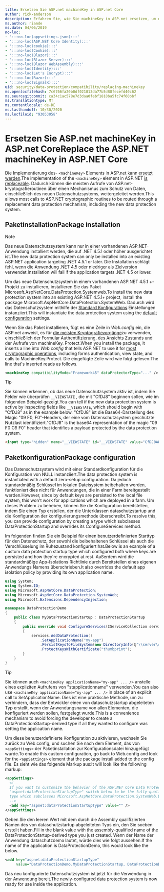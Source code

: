 ```yaml
---
title: Ersetzen Sie ASP.net machineKey in ASP.net Core
author: rick-anderson
description: Erfahren Sie, wie Sie machineKey in ASP.net ersetzen, um die Verwendung eines neuen und sichereren Datenschutzsystems zu ermöglichen.
ms.author: riande
ms.date: 04/06/2019
no-loc:
- ':::no-loc(appsettings.json):::'
- ':::no-loc(ASP.NET Core Identity):::'
- ':::no-loc(cookie):::'
- ':::no-loc(Cookie):::'
- ':::no-loc(Blazor):::'
- ':::no-loc(Blazor Server):::'
- ':::no-loc(Blazor WebAssembly):::'
- ':::no-loc(Identity):::'
- ":::no-loc(Let's Encrypt):::"
- ':::no-loc(Razor):::'
- ':::no-loc(SignalR):::'
uid: security/data-protection/compatibility/replacing-machinekey
ms.openlocfilehash: 7c6766fa20b0df021013da77b5d88fecefd40c62
ms.sourcegitcommit: ca34c1ac578e7d3daa0febf1810ba5fc74f60bbf
ms.translationtype: MT
ms.contentlocale: de-DE
ms.lasthandoff: 10/30/2020
ms.locfileid: "93053058"
---
```

# <a name="replace-the-aspnet-machinekey-in-aspnet-core"></a><span data-ttu-id="154f0-103">Ersetzen Sie ASP.net machineKey in ASP.net Core</span><span class="sxs-lookup"><span data-stu-id="154f0-103">Replace the ASP.NET machineKey in ASP.NET Core</span></span>

<a name="compatibility-replacing-machinekey"></a>

<span data-ttu-id="154f0-104">Die Implementierung des- `<machineKey>` Elements in ASP.net kann [ersetzt werden](https://blogs.msdn.microsoft.com/webdev/2012/10/23/cryptographic-improvements-in-asp-net-4-5-pt-2/).</span><span class="sxs-lookup"><span data-stu-id="154f0-104">The implementation of the `<machineKey>` element in ASP.NET [is replaceable](https://blogs.msdn.microsoft.com/webdev/2012/10/23/cryptographic-improvements-in-asp-net-4-5-pt-2/).</span></span> <span data-ttu-id="154f0-105">Dadurch können die meisten Aufrufe von ASP.net-kryptografieroutinen über einen Mechanismus zum Schutz von Daten, einschließlich des neuen Datenschutzsystems, weitergeleitet werden.</span><span class="sxs-lookup"><span data-stu-id="154f0-105">This allows most calls to ASP.NET cryptographic routines to be routed through a replacement data protection mechanism, including the new data protection system.</span></span>

## <a name="package-installation"></a><span data-ttu-id="154f0-106">Paketinstallation</span><span class="sxs-lookup"><span data-stu-id="154f0-106">Package installation</span></span>

> [!NOTE]
> <span data-ttu-id="154f0-107">Das neue Datenschutzsystem kann nur in einer vorhandenen ASP.NET-Anwendung installiert werden, die auf .NET 4.5.1 oder höher ausgerichtet ist.</span><span class="sxs-lookup"><span data-stu-id="154f0-107">The new data protection system can only be installed into an existing ASP.NET application targeting .NET 4.5.1 or later.</span></span> <span data-ttu-id="154f0-108">Die Installation schlägt fehl, wenn die Anwendung .NET 4,5 oder niedriger als Zielversion verwendet.</span><span class="sxs-lookup"><span data-stu-id="154f0-108">Installation will fail if the application targets .NET 4.5 or lower.</span></span>

<span data-ttu-id="154f0-109">Um das neue Datenschutzsystem in einem vorhandenen ASP.NET 4.5.1 +-Projekt zu installieren, installieren Sie das Paket Microsoft.AspNetCore.DataProtection.Systemweb.</span><span class="sxs-lookup"><span data-stu-id="154f0-109">To install the new data protection system into an existing ASP.NET 4.5.1+ project, install the package Microsoft.AspNetCore.DataProtection.SystemWeb.</span></span> <span data-ttu-id="154f0-110">Dadurch wird das Datenschutzsystem mithilfe der [Standard Konfigurations](xref:security/data-protection/configuration/default-settings) Einstellungen instanziiert.</span><span class="sxs-lookup"><span data-stu-id="154f0-110">This will instantiate the data protection system using the [default configuration](xref:security/data-protection/configuration/default-settings) settings.</span></span>

<span data-ttu-id="154f0-111">Wenn Sie das Paket installieren, fügt es eine Zeile in *Web.config* ein, die ASP.net anweist, es für [die meisten Kryptografievorgänge](https://blogs.msdn.microsoft.com/webdev/2012/10/23/cryptographic-improvements-in-asp-net-4-5-pt-2/)zu verwenden, einschließlich der Formular Authentifizierung, des Ansichts Zustands und der Aufrufe von machineKey. Protect.</span><span class="sxs-lookup"><span data-stu-id="154f0-111">When you install the package, it inserts a line into *Web.config* that tells ASP.NET to use it for [most cryptographic operations](https://blogs.msdn.microsoft.com/webdev/2012/10/23/cryptographic-improvements-in-asp-net-4-5-pt-2/), including forms authentication, view state, and calls to MachineKey.Protect.</span></span> <span data-ttu-id="154f0-112">Die eingefügte Zeile wird wie folgt gelesen.</span><span class="sxs-lookup"><span data-stu-id="154f0-112">The line that's inserted reads as follows.</span></span>

```xml
<machineKey compatibilityMode="Framework45" dataProtectorType="..." />
```

>[!TIP]
> <span data-ttu-id="154f0-113">Sie können erkennen, ob das neue Datenschutzsystem aktiv ist, indem Sie Felder wie überprüfen `__VIEWSTATE` , die mit "CfDJ8" beginnen sollen, wie im folgenden Beispiel gezeigt.</span><span class="sxs-lookup"><span data-stu-id="154f0-113">You can tell if the new data protection system is active by inspecting fields like `__VIEWSTATE`, which should begin with "CfDJ8" as in the example below.</span></span> <span data-ttu-id="154f0-114">"CfDJ8" ist die Base64-Darstellung des Magic "09 F0, F0"-Headers, der eine vom Datenschutzsystem geschützte Nutzlast identifiziert.</span><span class="sxs-lookup"><span data-stu-id="154f0-114">"CfDJ8" is the base64 representation of the magic "09 F0 C9 F0" header that identifies a payload protected by the data protection system.</span></span>

```html
<input type="hidden" name="__VIEWSTATE" id="__VIEWSTATE" value="CfDJ8AWPr2EQPTBGs3L2GCZOpk...">
```

## <a name="package-configuration"></a><span data-ttu-id="154f0-115">Paketkonfiguration</span><span class="sxs-lookup"><span data-stu-id="154f0-115">Package configuration</span></span>

<span data-ttu-id="154f0-116">Das Datenschutzsystem wird mit einer Standardkonfiguration für die Konfiguration von NULL instanziiert.</span><span class="sxs-lookup"><span data-stu-id="154f0-116">The data protection system is instantiated with a default zero-setup configuration.</span></span> <span data-ttu-id="154f0-117">Da jedoch standardmäßig Schlüssel im lokalen Dateisystem beibehalten werden, funktioniert dies nicht für Anwendungen, die in einer Farm bereitgestellt werden.</span><span class="sxs-lookup"><span data-stu-id="154f0-117">However, since by default keys are persisted to the local file system, this won't work for applications which are deployed in a farm.</span></span> <span data-ttu-id="154f0-118">Um dieses Problem zu beheben, können Sie die Konfiguration bereitstellen, indem Sie einen Typ erstellen, der die Unterklassen dataschutzstartup und die Konfiguration der konfigurierungsmethode überschreibt.</span><span class="sxs-lookup"><span data-stu-id="154f0-118">To resolve this, you can provide configuration by creating a type which subclasses DataProtectionStartup and overrides its ConfigureServices method.</span></span>

<span data-ttu-id="154f0-119">Im folgenden finden Sie ein Beispiel für einen benutzerdefinierten Starttyp für den Datenschutz, der sowohl die beibehaltenen Schlüssel als auch die Verschlüsselung im Ruhezustand konfiguriert hat.</span><span class="sxs-lookup"><span data-stu-id="154f0-119">Below is an example of a custom data protection startup type which configured both where keys are persisted and how they're encrypted at rest.</span></span> <span data-ttu-id="154f0-120">Außerdem wird die standardmäßige App-Isolations Richtlinie durch Bereitstellen eines eigenen Anwendungs Namens überschrieben.</span><span class="sxs-lookup"><span data-stu-id="154f0-120">It also overrides the default app isolation policy by providing its own application name.</span></span>

```csharp
using System;
using System.IO;
using Microsoft.AspNetCore.DataProtection;
using Microsoft.AspNetCore.DataProtection.SystemWeb;
using Microsoft.Extensions.DependencyInjection;

namespace DataProtectionDemo
{
    public class MyDataProtectionStartup : DataProtectionStartup
    {
        public override void ConfigureServices(IServiceCollection services)
        {
            services.AddDataProtection()
                .SetApplicationName("my-app")
                .PersistKeysToFileSystem(new DirectoryInfo(@"\\server\share\myapp-keys\"))
                .ProtectKeysWithCertificate("thumbprint");
        }
    }
}
```

>[!TIP]
> <span data-ttu-id="154f0-121">Sie können auch `<machineKey applicationName="my-app" ... />` anstelle eines expliziten Aufrufens von "stapplicationname" verwenden.</span><span class="sxs-lookup"><span data-stu-id="154f0-121">You can also use `<machineKey applicationName="my-app" ... />` in place of an explicit call to SetApplicationName.</span></span> <span data-ttu-id="154f0-122">Dies ist eine praktische Methode, um zu verhindern, dass der Entwickler einen von dataschutzstartup abgeleiteten Typ erstellt, wenn der Anwendungsname von allen Elementen, die konfiguriert werden sollen, festgelegt wurde.</span><span class="sxs-lookup"><span data-stu-id="154f0-122">This is a convenience mechanism to avoid forcing the developer to create a DataProtectionStartup-derived type if all they wanted to configure was setting the application name.</span></span>

<span data-ttu-id="154f0-123">Um diese benutzerdefinierte Konfiguration zu aktivieren, wechseln Sie zurück zu Web.config, und suchen Sie nach dem Element, das von `<appSettings>` der Paketinstallation zur Konfigurationsdatei hinzugefügt wurde.</span><span class="sxs-lookup"><span data-stu-id="154f0-123">To enable this custom configuration, go back to Web.config and look for the `<appSettings>` element that the package install added to the config file.</span></span> <span data-ttu-id="154f0-124">Es sieht wie das folgende Markup aus:</span><span class="sxs-lookup"><span data-stu-id="154f0-124">It will look like the following markup:</span></span>

```xml
<appSettings>
  <!--
  If you want to customize the behavior of the ASP.NET Core Data Protection stack, set the
  "aspnet:dataProtectionStartupType" switch below to be the fully-qualified name of a
  type which subclasses Microsoft.AspNetCore.DataProtection.SystemWeb.DataProtectionStartup.
  -->
  <add key="aspnet:dataProtectionStartupType" value="" />
</appSettings>
```

<span data-ttu-id="154f0-125">Geben Sie den leeren Wert mit dem durch die Assembly qualifizierten Namen des von dataschutzstartup abgeleiteten Typs ein, den Sie soeben erstellt haben.</span><span class="sxs-lookup"><span data-stu-id="154f0-125">Fill in the blank value with the assembly-qualified name of the DataProtectionStartup-derived type you just created.</span></span> <span data-ttu-id="154f0-126">Wenn der Name der Anwendung dataschutzdemo lautet, würde dies wie folgt aussehen.</span><span class="sxs-lookup"><span data-stu-id="154f0-126">If the name of the application is DataProtectionDemo, this would look like the below.</span></span>

```xml
<add key="aspnet:dataProtectionStartupType"
     value="DataProtectionDemo.MyDataProtectionStartup, DataProtectionDemo" />
```

<span data-ttu-id="154f0-127">Das neu konfigurierte Datenschutzsystem ist jetzt für die Verwendung in der Anwendung bereit.</span><span class="sxs-lookup"><span data-stu-id="154f0-127">The newly-configured data protection system is now ready for use inside the application.</span></span>
